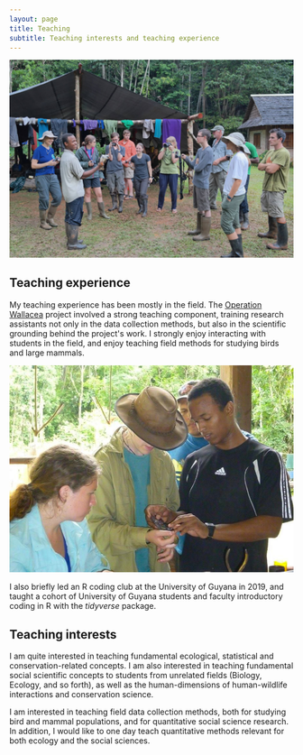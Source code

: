 ```yaml
---
layout: page
title: Teaching
subtitle: Teaching interests and teaching experience
---
```

<img src = "assets/images/teaching/demonstrating.jpg" alt = "Showing students a hawk on Opwall 2014"/>

## Teaching experience

My teaching experience has been mostly in the field. The <a href = "https://www.opwall.com/location/guyana/">Operation Wallacea</a> project involved a strong teaching component, training research assistants not only in the data collection methods, but also in the scientific grounding behind the project's work. I strongly enjoy interacting with students in the field, and enjoy teaching field methods for studying birds and large mammals.

<img src = "assets/images/teaching/opwall.jpg" alt = "Teaching bird handling in the field"/>

I also briefly led an R coding club at the University of Guyana in 2019, and taught a cohort of University of Guyana students and faculty introductory coding in R with the *tidyverse* package.
 
## Teaching interests

I am quite interested in teaching fundamental ecological, statistical and conservation-related concepts. I am also interested in teaching fundamental social scientific concepts to students from unrelated fields (Biology, Ecology, and so forth), as well as the human-dimensions of human-wildlife interactions and conservation science. 

I am interested in teaching field data collection methods, both for studying bird and mammal populations, and for quantitative social science research. In addition, I would like to one day teach quantitative methods relevant for both ecology and the social sciences.